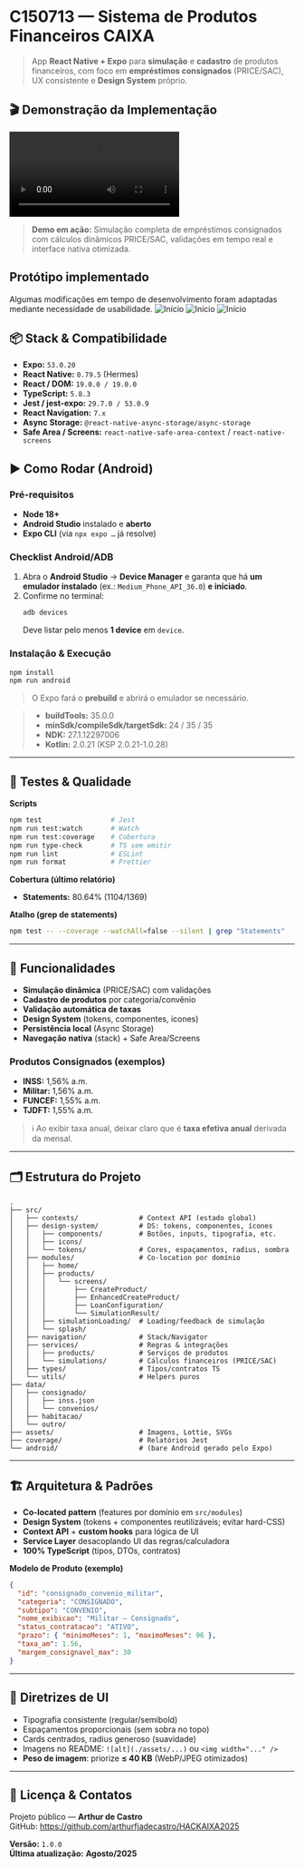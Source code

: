 # C150713 — Sistema de Produtos Financeiros CAIXA

> App **React Native + Expo** para **simulação** e **cadastro** de produtos financeiros, com foco em **empréstimos consignados** (PRICE/SAC), UX consistente e **Design System** próprio.

## 🎬 Demonstração da Implementação

![Demo do App](./assets/hackaixa.mp4)

> **Demo em ação:** Simulação completa de empréstimos consignados com cálculos dinâmicos PRICE/SAC, validações em tempo real e interface nativa otimizada.

## Protótipo implementado
Algumas modificações em tempo de desenvolvimento foram adaptadas mediante necessidade de usabilidade.
![Início](./assets/splash.png)
![Início](./assets/initiate.png)
![Início](./assets/simulation.png)

## 📦 Stack & Compatibilidade

- **Expo:** `53.0.20`  
- **React Native:** `0.79.5` (Hermes)  
- **React / DOM:** `19.0.0 / 19.0.0`  
- **TypeScript:** `5.8.3`  
- **Jest / jest-expo:** `29.7.0 / 53.0.9`  
- **React Navigation:** `7.x`  
- **Async Storage:** `@react-native-async-storage/async-storage`  
- **Safe Area / Screens:** `react-native-safe-area-context` / `react-native-screens`


## ▶️ Como Rodar (Android)

### Pré-requisitos
- **Node 18+**
- **Android Studio** instalado e **aberto**
- **Expo CLI** (via `npx expo …` já resolve)

### Checklist Android/ADB
1. Abra o **Android Studio** → **Device Manager** e garanta que há **um emulador instalado** (ex.: `Medium_Phone_API_36.0`) **e iniciado**.  
2. Confirme no terminal:
   ```bash
   adb devices
   ```
   Deve listar pelo menos **1 device** em `device`.

### Instalação & Execução
```bash
npm install
npm run android
```

> O Expo fará o **prebuild** e abrirá o emulador se necessário. 

> - **buildTools:** 35.0.0  
> - **minSdk/compileSdk/targetSdk:** 24 / 35 / 35  
> - **NDK:** 27.1.12297006  
> - **Kotlin:** 2.0.21 (KSP 2.0.21-1.0.28)


---

## 🧪 Testes & Qualidade

**Scripts**
```bash
npm test                 # Jest
npm run test:watch       # Watch
npm run test:coverage    # Cobertura
npm run type-check       # TS sem emitir
npm run lint             # ESLint
npm run format           # Prettier
```

**Cobertura (último relatório)**
- **Statements:** 80.64% (1104/1369)  

**Atalho (grep de statements)**
```bash
npm test -- --coverage --watchAll=false --silent | grep "Statements"
```

---

## 🚀 Funcionalidades

- **Simulação dinâmica** (PRICE/SAC) com validações  
- **Cadastro de produtos** por categoria/convênio  
- **Validação automática de taxas**  
- **Design System** (tokens, componentes, ícones)  
- **Persistência local** (Async Storage)  
- **Navegação nativa** (stack) + Safe Area/Screens

### Produtos Consignados (exemplos)
- **INSS:** 1,56% a.m.  
- **Militar:** 1,56% a.m.  
- **FUNCEF:** 1,55% a.m.  
- **TJDFT:** 1,55% a.m.

> ℹ️ Ao exibir taxa anual, deixar claro que é **taxa efetiva anual** derivada da mensal.

---

## 🗂️ Estrutura do Projeto

```
.
├── src/
│   ├── contexts/               # Context API (estado global)
│   ├── design-system/          # DS: tokens, componentes, ícones
│   │   ├── components/         # Botões, inputs, tipografia, etc.
│   │   ├── icons/
│   │   └── tokens/             # Cores, espaçamentos, radius, sombra
│   ├── modules/                # Co-location por domínio
│   │   ├── home/
│   │   ├── products/
│   │   │   └── screens/
│   │   │       ├── CreateProduct/
│   │   │       ├── EnhancedCreateProduct/
│   │   │       ├── LoanConfiguration/
│   │   │       └── SimulationResult/
│   │   ├── simulationLoading/  # Loading/feedback de simulação
│   │   └── splash/
│   ├── navigation/             # Stack/Navigator
│   ├── services/               # Regras & integrações
│   │   ├── products/           # Serviços de produtos
│   │   └── simulations/        # Cálculos financeiros (PRICE/SAC)
│   ├── types/                  # Tipos/contratos TS
│   └── utils/                  # Helpers puros
├── data/
│   ├── consignado/
│   │   ├── inss.json
│   │   └── convenios/
│   ├── habitacao/
│   └── outro/
├── assets/                     # Imagens, Lottie, SVGs
├── coverage/                   # Relatórios Jest
└── android/                    # (bare Android gerado pelo Expo)
```

---

## 🏗️ Arquitetura & Padrões

- **Co-located pattern** (features por domínio em `src/modules`)  
- **Design System** (tokens + componentes reutilizáveis; evitar hard-CSS)  
- **Context API** + **custom hooks** para lógica de UI  
- **Service Layer** desacoplando UI das regras/calculadora  
- **100% TypeScript** (tipos, DTOs, contratos)

**Modelo de Produto (exemplo)**
```json
{
  "id": "consignado_convenio_militar",
  "categoria": "CONSIGNADO",
  "subtipo": "CONVENIO",
  "nome_exibicao": "Militar – Consignado",
  "status_contratacao": "ATIVO",
  "prazo": { "minimoMeses": 1, "maximoMeses": 96 },
  "taxa_am": 1.56,
  "margem_consignavel_max": 30
}
```

---

## 🎨 Diretrizes de UI

- Tipografia consistente (regular/semibold)  
- Espaçamentos proporcionais (sem sobra no topo)  
- Cards centrados, radius generoso (suavidade)  
- Imagens no README: `![alt](./assets/...)` ou `<img width="..." />`  
- **Peso de imagem**: priorize **≤ 40 KB** (WebP/JPEG otimizados)

---

## 📄 Licença & Contatos

Projeto público — **Arthur de Castro**  
GitHub: <https://github.com/arthurfjadecastro/HACKAIXA2025>

**Versão:** `1.0.0`  
**Última atualização:** **Agosto/2025**
